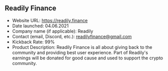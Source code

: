 ## Readily Finance

- Website URL: https://readily.finance
- Date launched: 04.06.2021
- Company name (if applicable): Readily
- Contact (email, Discord, etc.): readilyfinance@gmail.com
- Kickback Rate: 99%
- Product Description: Readily Finance is all about giving back to the community and providing best user experience. Part of Readily's earnings will be donated for good cause and used to support the crypto community.
